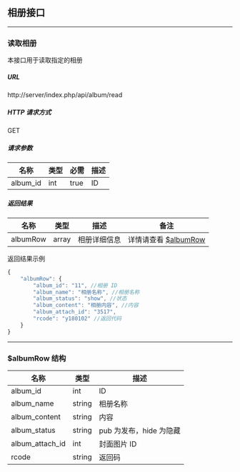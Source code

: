 ## 相册接口

----------

### 读取相册

本接口用于读取指定的相册

##### URL

http://server/index.php/api/album/read

##### HTTP 请求方式

GET

##### 请求参数

| 名称 | 类型 | 必需 | 描述 |
| - | - | - | - |
| album_id | int | true | ID |

##### 返回结果

| 名称 | 类型 | 描述 | 备注 |
| - | - | - | - |
| albumRow | array | 相册详细信息 | 详情请查看 [$albumRow](#albumRow) |

返回结果示例

``` javascript
{
    "albumRow": {
        "album_id": "11", //相册 ID
        "album_name": "相册名称", //相册名称
        "album_status": "show", //状态
        "album_content": "相册内容", //内容
        "album_attach_id": "3517",
        "rcode": "y180102" //返回代码
    }
}
```

----------

<span id="albumRow"></span>

### $albumRow 结构

| 名称 | 类型 | 描述 |
| - | - | - |
| album_id | int | ID |
| album_name | string | 相册名称 |
| album_content | string | 内容 |
| album_status | string | pub 为发布，hide 为隐藏 |
| album_attach_id | int | 封面图片 ID |
| rcode | string | 返回码 |
